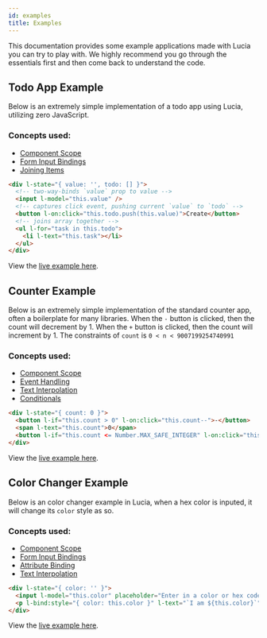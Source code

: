 ```yaml
---
id: examples
title: Examples
---
```


This documentation provides some example applications made with Lucia you can try to play with. We highly recommend you go through the essentials first and then come back to understand the code.

## Todo App Example

Below is an extremely simple implementation of a todo app using Lucia, utilizing zero JavaScript.

### Concepts used:

- [Component Scope](/docs/essentials/components)
- [Form Input Bindings](/docs/essentials/formInputBindings)
- [Joining Items](/docs/essentials/joiningItems)

```html
<div l-state="{ value: '', todo: [] }">
  <!-- two-way-binds `value` prop to value -->
  <input l-model="this.value" />
  <!-- captures click event, pushing current `value` to `todo` -->
  <button l-on:click="this.todo.push(this.value)">Create</button>
  <!-- joins array together -->
  <ul l-for="task in this.todo">
    <li l-text="this.task"></li>
  </ul>
</div>
```

View the [live example here](https://codepen.io/aidenybai/pen/JjRrwjN).

## Counter Example

Below is an extremely simple implementation of the standard counter app, often a boilerplate for many libraries. When the `-` button is clicked, then the count will decrement by 1. When the `+` button is clicked, then the count will increment by 1. The constraints of `count` is `0 < n < 9007199254740991`

### Concepts used:

- [Component Scope](/docs/essentials/components)
- [Event Handling](/docs/essentials/eventHandling)
- [Text Interpolation](/docs/essentials/textInterpolation)
- [Conditionals](/docs/essentials/conditionals)

```html
<div l-state="{ count: 0 }">
  <button l-if="this.count > 0" l-on:click="this.count--">-</button>
  <span l-text="this.count">0</span>
  <button l-if="this.count <= Number.MAX_SAFE_INTEGER" l-on:click="this.count++">+</button>
</div>
```

View the [live example here](https://codepen.io/aidenybai/pen/zYKRmep).

## Color Changer Example

Below is an color changer example in Lucia, when a hex color is inputed, it will change its `color` style as so.

### Concepts used:

- [Component Scope](/docs/essentials/components)
- [Form Input Bindings](/docs/essentials/formInputBindings)
- [Attribute Binding](/docs/essentials/attributeBinding)
- [Text Interpolation](/docs/essentials/textInterpolation)

```html
<div l-state="{ color: '' }">
  <input l-model="this.color" placeholder="Enter in a color or hex code" />
  <p l-bind:style="{ color: this.color }" l-text="`I am ${this.color}`"></p>
</div>
```

View the [live example here](https://codepen.io/aidenybai/pen/LYRQgvg).

